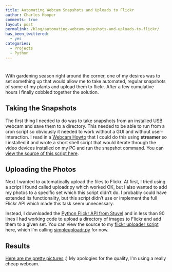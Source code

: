 ```yaml
---
title: Automating Webcam Snapshots and Uploads to Flickr
author: Charles Hooper
comments: true
layout: post
permalink: /blog/automating-webcam-snapshots-and-uploads-to-flickr/
has_been_twittered:
  - yes
categories:
  - Projects
  - Python
---
```

# 

With gardening season right around the corner, one of my desires was to set something up that would allow me to take automated, regular snapshots of some of my plants and upload them to flickr. After a few cumulative hours I finally cobbled together the solution.

## Taking the Snapshots

The first thing I needed to do was to take snapshots from an installed USB webcam and save them to a directory. This needed to be able to run from a cron script so obviously it needed to work without a GUI and without user-interaction. I read in a [Webcam Howto][1] that I could do this using **streamer** so I installed it and wrote a short shell script that would iterate through the video devices installed on my PC and run the snapshot command. You can [view the source of this script here][2].

 [1]: http://www.tldp.org/HOWTO/html_single/Webcam-HOWTO/#COMMAND
 [2]: https://bitbucket.org/hoop/snapshot/src/98aa5d9a2038/snapshot

## Uploading the Photos

Next I wanted to automatically upload the files to Flickr. At first, I tried using a script I found called uploadr.py which worked OK, but I also wanted to add my photos to a specific set which this script didn’t do. I probably could have extended its functionality, but this script didn’t use or implement the full Flickr API which made this task seem unnecessary.

Instead, I downloaded the [Python Flickr API from Stuvel][3] and in less than 90 lines I had working code to upload a directory of images to Flickr and add them to a given set. You can view the source to my [flickr uploader script][4] here, which I’m calling [simpleuploadr.py][5] for now.

 [3]: http://stuvel.eu/flickrapi
 [4]: https://bitbucket.org/hoop/snapshot/src/98aa5d9a2038/simpleuploadr.py
 [5]: https://bitbucket.org/hoop/snapshot

## Results

[Here are my pretty pictures][6] :) My apologies for the quality, I’m using a really cheap webcam.

 [6]: http://www.flickr.com/photos/hoop2w1/sets/72157626354700156/with/5620672632/


